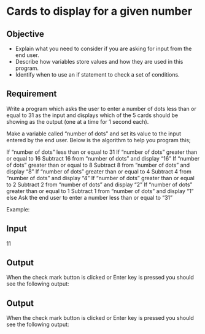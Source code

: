 # Cards to display for a given number 

## Objective

- Explain what you need to consider if you are asking for input from the end user.
- Describe how variables store values and how they are used in this program.
- Identify when to use an if statement to check a set of conditions.

## Requirement

Write a program which asks the user to enter a number of dots less than or equal to 31 as the input and displays which of the 5 cards should be showing as the output (one at a time for 1 second each). 

Make a variable called “number of dots” and set its value to the input entered by the end user.
Below is the algorithm to help you program this;

If “number of dots” less than or equal to 31
	If “number of dots” greater than or equal to 16
		Subtract 16 from “number of dots” and display “16”
	If “number of dots” greater than or equal to 8
		Subtract 8 from “number of dots” and display “8”
	If “number of dots” greater than or equal to 4
		Subtract 4 from “number of dots” and display “4”
	If “number of dots” greater than or equal to 2
		Subtract 2 from “number of dots” and display “2”
	If “number of dots” greater than or equal to 1
		Subtract 1 from “number of dots” and display “1”
else
	Ask the end user to enter a number less than or equal to “31”

Example:

## Input

11 

## Output

When the check mark button is clicked or Enter key is pressed you should see the following output:

## Output

When the check mark button is clicked or Enter key is pressed you should see the following output: